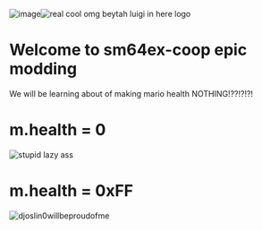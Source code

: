 ![image](https://github.com/TroopaParaKoopa/sm64ex-coop-modding-tutorial/assets/110582534/68185b67-aa66-4310-99e8-11d7f07ddd24)![real cool omg beytah luigi in here logo](https://media.discordapp.net/attachments/1148358428473966693/1160025483392602132/cheesyweesy.gif?ex=653328eb&is=6520b3eb&hm=5dc06f92b3dd2f2477cdb1756052624ef57c8731d3acae60b924d24b838313a8&=&width=1025&height=300)
# Welcome to sm64ex-coop epic modding
We will be learning about of making mario health NOTHING!??!?!?!

# m.health = 0
![stupid lazy ass](https://cdn.discordapp.com/attachments/1159306336253792337/1160027648815271976/image.png?ex=65332aef&is=6520b5ef&hm=cdb3c3e4ac7c9a11dfddf4df32f3af8763e6a97b6f0344bebd1b55952c79d1af&)

# m.health = 0xFF
![djoslin0willbeproudofme](https://cdn.discordapp.com/attachments/1159306336253792337/1160029099167850616/image.png?ex=65332c49&is=6520b749&hm=a8cd60892bf1f3c7857fb0daac57e7fa90e5d07b7d749fe17a37bb8ae13b9aee&)
